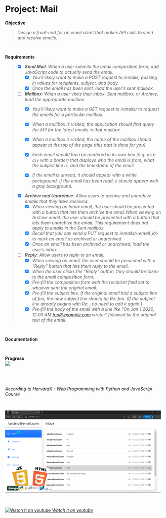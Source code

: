 # Project: Mail

**Objective**
>_Design a front-end for an email client that makes API calls to send and receive emails._   

<br>
  
**Requirements**
>- [x] _**Send Mail**: When a user submits the email composition form, add JavaScript code to actually send the email._
>   - [x] _You’ll likely want to make a POST request to /emails, passing in values for recipients, subject, and body._
>   - [x] _Once the email has been sent, load the user’s sent mailbox._
>
>- [ ] _**Mailbox**: When a user visits their Inbox, Sent mailbox, or Archive, load the appropriate mailbox._
>   - [x] _You’ll likely want to make a GET request to /emails/<mailbox> to request the emails for a particular mailbox._
>   - [X] _When a mailbox is visited, the application should first query the API for the latest emails in that mailbox._
>   - [x] _When a mailbox is visited, the name of the mailbox should appear at the top of the page (this part is done for you)._
>   - [x] _Each email should then be rendered in its own box (e.g. as a `div` with a border) that displays who the email is from, what the subject line is, and the timestamp of the email._
>
>   - [x] _If the email is unread, it should appear with a white background. If the email has been read, it should appear with a gray background._
>- [x] _**Archive and Unarchive**: Allow users to archive and unarchive emails that they have received._
>   - [x] _When viewing an Inbox email, the user should be presented with a button that lets them archive the email.When viewing an Archive email, the user should be presented with a button that lets them unarchive the email. This requirement does not apply to emails in the Sent mailbox._
>   - [x] _Recall that you can send a PUT request to /emails/<email_id> to mark an email as archived or unarchived._
>   - [x] _Once an email has been archived or unarchived, load the user’s inbox._
>
>- [ ] _**Reply**: Allow users to reply to an email._
>   - [x] _When viewing an email, the user should be presented with a “Reply” button that lets them reply to the email._
>   - [x] _When the user clicks the “Reply” button, they should be taken to the email composition form._
>   - [x] _Pre-fill the composition form with the recipient field set to whoever sent the original email._
>   - [x] _Pre-fill the subject line. If the original email had a subject line of foo, the new subject line should be Re: foo. (If the subject line already begins with Re: , no need to add it again.)_
>   - [x] _Pre-fill the body of the email with a line like "On Jan 1 2020, 12:00 AM foo@example.com wrote:" followed by the original text of the email._

<br>
   
**Documentation**   
  

<br>

**Progress**   
![](https://geps.dev/progress/95)   
  
<br>
<br>

_According to HarvardX - Web Programming with Python and JavaScript Course_

<br>

![screenshot](img/preview.png?raw=true "screenshot")

<br>

<a href="https://www.youtube.com/channel/UCBnFL0ElYDlA_EYy6FhDmDQ" target="_blank"><img border="0" width="3%" src="https://upload.wikimedia.org/wikipedia/commons/thumb/0/09/YouTube_full-color_icon_%282017%29.svg/2560px-YouTube_full-color_icon_%282017%29.svg.png" alt="Watch it on youtube"/> _Watch it on youtube_</a>
